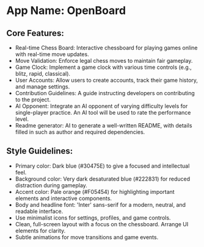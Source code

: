 # **App Name**: OpenBoard

## Core Features:

- Real-time Chess Board: Interactive chessboard for playing games online with real-time move updates.
- Move Validation: Enforce legal chess moves to maintain fair gameplay.
- Game Clock: Implement a game clock with various time controls (e.g., blitz, rapid, classical).
- User Accounts: Allow users to create accounts, track their game history, and manage settings.
- Contribution Guidelines: A guide instructing developers on contributing to the project.
- AI Opponent: Integrate an AI opponent of varying difficulty levels for single-player practice. An AI tool will be used to rate the performance level.
- Readme generator: AI to generate a well-written README, with details filled in such as author and required dependencies.

## Style Guidelines:

- Primary color: Dark blue (#30475E) to give a focused and intellectual feel.
- Background color: Very dark desaturated blue (#222831) for reduced distraction during gameplay.
- Accent color: Pale orange (#F05454) for highlighting important elements and interactive components.
- Body and headline font: 'Inter' sans-serif for a modern, neutral, and readable interface.
- Use minimalist icons for settings, profiles, and game controls.
- Clean, full-screen layout with a focus on the chessboard. Arrange UI elements for clarity.
- Subtle animations for move transitions and game events.